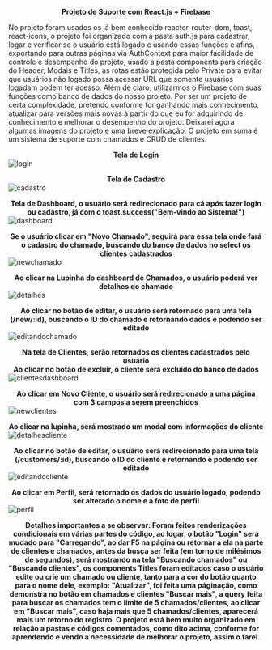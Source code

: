 **<center>Projeto de Suporte com React.js + Firebase</center>**

  No projeto foram usados os já bem conhecido reacter-router-dom, toast, react-icons, o projeto foi organizado com a pasta auth.js para cadastrar, logar e verificar se o usuário está logado e usando essas funções e afins, exportando para outras páginas via AuthContext para maior facilidade de controle e desempenho do projeto, usado a pasta components para criação do Header, Modais e Titles, as rotas estão protegida pelo Private para evitar que usuários não logado possa acessar URL que somente usuários logadam podem ter acesso. Além de claro, utilizarmos o Firebase com suas funções como banco de dados do nosso projeto. Por ser um projeto de certa complexidade, pretendo conforme for ganhando mais conhecimento, atualizar para versões mais novas à partir do que eu for adquirindo de conhecimento e melhorar o desempenho do projeto. Deixarei agora algumas imagens do projeto e uma breve explicação. O projeto em suma é um sistema de suporte com chamados e CRUD de clientes.

  **<center>Tela de Login</center>**
  ![login](https://github.com/Tech2as/Suporte/assets/95533385/72b9569e-521e-40ae-8cbd-81635b73f8a7)

  **<center>Tela de Cadastro</center>**
  ![cadastro](https://github.com/Tech2as/Suporte/assets/95533385/186bb6d6-0d77-48f3-bac8-c90de610f872)

  **<center>Tela de Dashboard, o usuário será redirecionado para cá após fazer login ou cadastro, já com o toast.success("Bem-vindo ao Sistema!")</center>**
  ![dashboard](https://github.com/Tech2as/Suporte/assets/95533385/4c9aa0d9-4b33-4c4c-83df-b13aac8308d8)

  **<center>Se o usuário clicar em "Novo Chamado", seguirá para essa tela onde fará o cadastro do chamado, buscando do banco de dados no select os clientes cadastrados</center>**
  ![newchamado](https://github.com/Tech2as/Suporte/assets/95533385/8c507098-352b-49b8-bf69-7476ae25e205)

  **<center>Ao clicar na Lupinha do dashboard de Chamados, o usuário poderá ver detalhes do chamado</center>**
  ![detalhes](https://github.com/Tech2as/Suporte/assets/95533385/910515be-52cc-45cf-8042-676df7f0f433)

  **<center>Ao clicar no botão de editar, o usuário será retornado para uma tela (/new/:id), buscando o ID do chamado e retornando dados e podendo ser editado</center>**
  ![editandochamado](https://github.com/Tech2as/Suporte/assets/95533385/3ea5c612-92d0-4d9a-b517-48aae1c47a70)

  **<center>Na tela de Clientes, serão retornados os clientes cadastrados pelo usuário</center>**
  **<center>Ao clicar no botão de excluir, o cliente será excluido do banco de dados</center>**
  ![clientesdashboard](https://github.com/Tech2as/Suporte/assets/95533385/06bc97da-f861-4f1b-b60c-afd231a413a8)

  **<center>Ao clicar em Novo Cliente, o usuário será redirecionado a uma página com 3 campos a serem preenchidos</center>**
  ![newclientes](https://github.com/Tech2as/Suporte/assets/95533385/7e40c02f-b591-4546-8bfe-a89ed7f48925)

  **<center>Ao clicar na lupinha, será mostrado um modal com informações do cliente</center>**
  ![detalhescliente](https://github.com/Tech2as/Suporte/assets/95533385/22cbb95b-6b75-47fb-a3d6-52091394f0c2)

  **<center>Ao clicar no botão de editar, o usuário será redirecionado para uma tela (/customers/:id), buscando o ID do cliente e retornando e podendo ser editado</center>**
  ![editandocliente](https://github.com/Tech2as/Suporte/assets/95533385/7811035c-b9c6-4954-a4fd-35ed40faff73)

  **<center>Ao clicar em Perfil, será retornado os dados do usuário logado, podendo ser alterado o nome e a foto de perfil</center>**
  ![perfil](https://github.com/Tech2as/Suporte/assets/95533385/e38d7c45-eb4e-4db2-ad91-edab2e742316)

  **<center>Detalhes importantes a se observar: Foram feitos renderizações condicionais em várias partes do código, ao logar, o botão "Login" será mudado para "Carregando", ao dar F5 na página ou retornar a ela na parte de clientes e chamados, antes da busca ser feita (em torno de milésimos de segundos), será mostrando na tela "Buscando chamados" ou "Buscando clientes", os components Titles foram editados caso o usuário edite ou crie um chamado ou cliente, tanto para a cor do botão quanto para o nome dele, exemplo: "Atualizar", foi feita uma páginação, como demonstra no botão em chamados e clientes "Buscar mais", a query feita para buscar os chamados tem o limite de 5 chamados/clientes, ao clicar em "Buscar mais", caso haja mais que 5 chamados/clientes, aparecerá mais um retorno do registro. O projeto está bem muito organizado em relação a pastas e códigos comentados, como dito acima, conforme for aprendendo e vendo a necessidade de melhorar o projeto, assim o farei.</center>**

  





  

  


  


  


  


  



    

